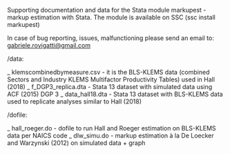 Supporting documentation and data for the Stata module markupest - markup estimation with Stata.
The module is available on SSC (ssc install markupest) 

In case of bug reporting, issues, malfunctioning please send an email to:
        gabriele.rovigatti@gmail.com
        
/data:

_ klemscombinedbymeasure.csv - it is the BLS-KLEMS data (combined Sectors and Industry KLEMS Multifactor Productivity Tables) used in Hall (2018) 
_ f_DGP3_replica.dta - Stata 13 dataset with simulated data using ACF (2015) DGP 3
_ data_hall18.dta - Stata 13 dataset with BLS-KLEMS data used to replicate analyses similar to Hall (2018)

/dofile:

_ hall_roeger.do - dofile to run Hall and Roeger estimation on BLS-KLEMS data per NAICS code
_ dlw_simu.do - markup estimation à la De Loecker and Warzynski (2012) on simulated data + graph

